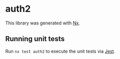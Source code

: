 # auth2

This library was generated with [Nx](https://nx.dev).

## Running unit tests

Run `nx test auth2` to execute the unit tests via [Jest](https://jestjs.io).
